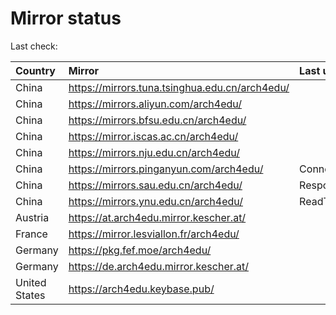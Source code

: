 <script src="./time.js"></script>
# Mirror status
Last check: <script type="text/javascript">localize(1670325398.4988017);</script>

|Country|Mirror|Last update|
|:------|:-----|:----------|
|China|https://mirrors.tuna.tsinghua.edu.cn/arch4edu/|<script type="text/javascript">localize(1670308429);</script>|
|China|https://mirrors.aliyun.com/arch4edu/|<script type="text/javascript">localize(1670222154);</script>|
|China|https://mirrors.bfsu.edu.cn/arch4edu/|<script type="text/javascript">localize(1670308429);</script>|
|China|https://mirror.iscas.ac.cn/arch4edu/|<script type="text/javascript">localize(1670265315);</script>|
|China|https://mirrors.nju.edu.cn/arch4edu/|<script type="text/javascript">localize(1670222154);</script>|
|China|https://mirrors.pinganyun.com/arch4edu/|ConnectTimeout|
|China|https://mirrors.sau.edu.cn/arch4edu/|Response 500|
|China|https://mirrors.ynu.edu.cn/arch4edu/|ReadTimeout|
|Austria|https://at.arch4edu.mirror.kescher.at/|<script type="text/javascript">localize(1670308429);</script>|
|France|https://mirror.lesviallon.fr/arch4edu/|<script type="text/javascript">localize(1670265315);</script>|
|Germany|https://pkg.fef.moe/arch4edu/|<script type="text/javascript">localize(1670308429);</script>|
|Germany|https://de.arch4edu.mirror.kescher.at/|<script type="text/javascript">localize(1670308429);</script>|
|United States|https://arch4edu.keybase.pub/|<script type="text/javascript">localize(1670265315);</script>|

<script src="./tablefilter/tablefilter.js"></script>
<script src="./table.js"></script>